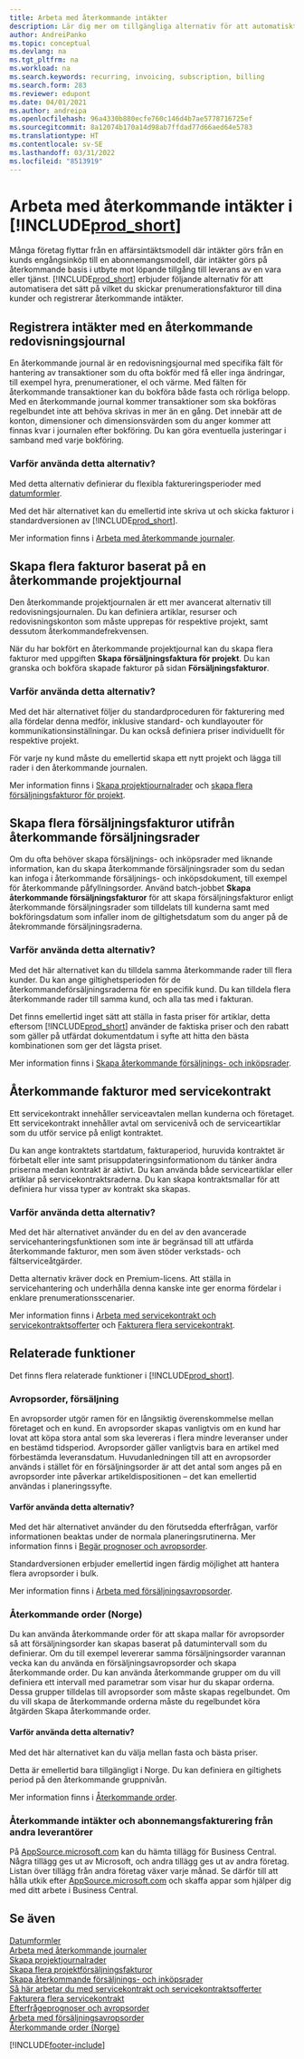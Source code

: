 ```yaml
---
title: Arbeta med återkommande intäkter
description: Lär dig mer om tillgängliga alternativ för att automatiskt skicka prenumerationsfakturor till dina kunder och registrera återkommande intäkter.
author: AndreiPanko
ms.topic: conceptual
ms.devlang: na
ms.tgt_pltfrm: na
ms.workload: na
ms.search.keywords: recurring, invoicing, subscription, billing
ms.search.form: 283
ms.reviewer: edupont
ms.date: 04/01/2021
ms.author: andreipa
ms.openlocfilehash: 96a4330b880ecfe760c146d4b7ae5778716725ef
ms.sourcegitcommit: 8a12074b170a14d98ab7ffdad77d66aed64e5783
ms.translationtype: HT
ms.contentlocale: sv-SE
ms.lasthandoff: 03/31/2022
ms.locfileid: "8513919"
---
```

# <a name="work-with-recurring-revenue-in-prod_short"></a>Arbeta med återkommande intäkter i [!INCLUDE[prod_short](includes/prod_short.md)]

Många företag flyttar från en affärsintäktsmodell där intäkter görs från en kunds engångsinköp till en abonnemangsmodell, där intäkter görs på återkommande basis i utbyte mot löpande tillgång till leverans av en vara eller tjänst.
[!INCLUDE[prod_short](includes/prod_short.md)] erbjuder följande alternativ för att automatisera det sätt på vilket du skickar prenumerationsfakturor till dina kunder och registrerar återkommande intäkter. 

## <a name="register-revenue-with-a-recurring-general-journal"></a>Registrera intäkter med en återkommande redovisningsjournal

En återkommande journal är en redovisningsjournal med specifika fält för hantering av transaktioner som du ofta bokför med få eller inga ändringar, till exempel hyra, prenumerationer, el och värme. Med fälten för återkommande transaktioner kan du bokföra både fasta och rörliga belopp. Med en återkommande journal kommer transaktioner som ska bokföras regelbundet inte att behöva skrivas in mer än en gång. Det innebär att de konton, dimensioner och dimensionsvärden som du anger kommer att finnas kvar i journalen efter bokföring. Du kan göra eventuella justeringar i samband med varje bokföring.

### <a name="why-use-this-option"></a>Varför använda detta alternativ?

Med detta alternativ definierar du flexibla faktureringsperioder med [datumformler](ui-enter-date-ranges.md#use-date-formulas).

Med det här alternativet kan du emellertid inte skriva ut och skicka fakturor i standardversionen av [!INCLUDE[prod_short](includes/prod_short.md)].  

Mer information finns i [Arbeta med återkommande journaler](ui-work-general-journals.md#work-with-recurring-journals).  

## <a name="create-multiple-invoices-based-on-a-recurring-job-journal"></a>Skapa flera fakturor baserat på en återkommande projektjournal

Den återkommande projektjournalen är ett mer avancerat alternativ till redovisningsjournalen. Du kan definiera artiklar, resurser och redovisningskonton som måste upprepas för respektive projekt, samt dessutom återkommandefrekvensen.  

När du har bokfört en återkommande projektjournal kan du skapa flera fakturor med uppgiften **Skapa försäljningsfaktura för projekt**. Du kan granska och bokföra skapade fakturor på sidan **Försäljningsfakturor**.

### <a name="why-use-this-option"></a>Varför använda detta alternativ?

Med det här alternativet följer du standardproceduren för fakturering med alla fördelar denna medför, inklusive standard- och kundlayouter för kommunikationsinställningar. Du kan också definiera priser individuellt för respektive projekt.

För varje ny kund måste du emellertid skapa ett nytt projekt och lägga till rader i den återkommande journalen. 

Mer information finns i [Skapa projektjournalrader](projects-how-record-job-usage.md#to-create-job-journal-lines-manually) och [skapa flera försäljningsfakturor för projekt](projects-how-invoice-jobs.md#to-create-multiple-job-sales-invoices).

## <a name="create-multiple-invoices-based-on-recurring-sales-lines"></a>Skapa flera försäljningsfakturor utifrån återkommande försäljningsrader

Om du ofta behöver skapa försäljnings- och inköpsrader med liknande information, kan du skapa återkommande försäljningsrader som du sedan kan infoga i återkommande försäljnings- och inköpsdokument, till exempel för återkommande påfyllningsorder. Använd batch-jobbet **Skapa återkommande försäljningsfakturor** för att skapa försäljningsfakturor enligt återkommande försäljningsrader som tilldelats till kunderna samt med bokföringsdatum som infaller inom de giltighetsdatum som du anger på de åtekrommande försäljningsraderna.  

### <a name="why-use-this-option"></a>Varför använda detta alternativ?

Med det här alternativet kan du tilldela samma återkommande rader till flera kunder. Du kan ange giltighetsperioden för de återkommandeförsäljningsraderna för en specifik kund. Du kan tilldela flera återkommande rader till samma kund, och alla tas med i fakturan.

Det finns emellertid inget sätt att ställa in fasta priser för artiklar, detta eftersom [!INCLUDE[prod_short](includes/prod_short.md)] använder de faktiska priser och den rabatt som gäller på utfärdat dokumentdatum i syfte att hitta den bästa kombinationen som ger det lägsta priset.  

Mer information finns i [Skapa återkommande försäljnings- och inköpsrader](sales-how-work-standard-lines.md).

## <a name="recurring-invoices-with-service-contract"></a>Återkommande fakturor med servicekontrakt

Ett servicekontrakt innehåller serviceavtalen mellan kunderna och företaget. Ett servicekontrakt innehåller avtal om servicenivå och de serviceartiklar som du utför service på enligt kontraktet.  

Du kan ange kontraktets startdatum, fakturaperiod, huruvida kontraktet är förbetalt eller inte samt prisuppdateringsinformationom du tänker ändra priserna medan kontrakt är aktivt. Du kan använda både serviceartiklar eller artiklar på servicekontraktsraderna.
Du kan skapa kontraktsmallar för att definiera hur vissa typer av kontrakt ska skapas.  

### <a name="why-use-this-option"></a>Varför använda detta alternativ?

Med det här alternativet använder du en del av den avancerade servicehanteringsfunktionen som inte är begränsad till att utfärda återkommande fakturor, men som även stöder verkstads- och fältserviceåtgärder.

Detta alternativ kräver dock en Premium-licens. Att ställa in servicehantering och underhålla denna kanske inte ger enorma fördelar i enklare prenumerationsscenarier.  

Mer information finns i [Arbeta med servicekontrakt och servicekontraktsofferter](service-how-to-create-service-contracts-and-service-contract-quotes.md) och [Fakturera flera servicekontrakt](service-how-create-invoices.md#to-invoice-several-service-contracts).

## <a name="related-features"></a>Relaterade funktioner
Det finns flera relaterade funktioner i [!INCLUDE[prod_short](includes/prod_short.md)].

### <a name="blanket-sales-orders"></a>Avropsorder, försäljning

En avropsorder utgör ramen för en långsiktig överenskommelse mellan företaget och en kund.
En avropsorder skapas vanligtvis om en kund har lovat att köpa stora antal som ska levereras i flera mindre leveranser under en bestämd tidsperiod. Avropsorder gäller vanligtvis bara en artikel med förbestämda leveransdatum. Huvudanledningen till att en avropsorder används i stället för en försäljningsorder är att det antal som anges på en avropsorder inte påverkar artikeldispositionen – det kan emellertid användas i planeringssyfte.

#### <a name="why-use-this-option"></a>Varför använda detta alternativ?

Med det här alternativet använder du den förutsedda efterfrågan, varför informationen beaktas under de normala planeringsrutinerna. Mer information finns i [Begär prognoser och avropsorder](design-details-central-concepts-of-the-planning-system.md#demand-forecasts-and-blanket-orders).  

Standardversionen erbjuder emellertid ingen färdig möjlighet att hantera flera avropsorder i bulk.

Mer information finns i [Arbeta med försäljningsavropsorder](sales-how-to-create-blanket-sales-orders.md).

### <a name="recurring-orders-norway"></a>Återkommande order (Norge)

Du kan använda återkommande order för att skapa mallar för avropsorder så att försäljningsorder kan skapas baserat på datumintervall som du definierar. Om du till exempel levererar samma försäljningsorder varannan vecka kan du använda en försäljningsavropsorder och skapa återkommande order.
Du kan använda återkommande grupper om du vill definiera ett intervall med parametrar som visar hur du skapar orderna. Dessa grupper tilldelas till avropsorder som måste skapas regelbundet. Om du vill skapa de återkommande orderna måste du regelbundet köra åtgärden Skapa återkommande order. 

#### <a name="why-use-this-option"></a>Varför använda detta alternativ?

Med det här alternativet kan du välja mellan fasta och bästa priser.

Detta är emellertid bara tillgängligt i Norge. Du kan definiera en giltighets period på den återkommande gruppnivån.

Mer information finns i [Återkommande order](LocalFunctionality/Norway/recurring-orders.md).

### <a name="recurring-revenue-and-subscription-billing-by-other-providers"></a>Återkommande intäkter och abonnemangsfakturering från andra leverantörer

På [AppSource.microsoft.com](https://appsource.microsoft.com/) kan du hämta tillägg för Business Central. Några tillägg ges ut av Microsoft, och andra tillägg ges ut av andra företag. Listan över tillägg från andra företag växer varje månad. Se därför till att hålla utkik efter [AppSource.microsoft.com](https://go.microsoft.com/fwlink/?linkid=2081646) och skaffa appar som hjälper dig med ditt arbete i Business Central.  

## <a name="see-also"></a>Se även

[Datumformler](ui-enter-date-ranges.md#use-date-formulas)  
[Arbeta med återkommande journaler](ui-work-general-journals.md#work-with-recurring-journals)  
[Skapa projektjournalrader](projects-how-record-job-usage.md#to-create-job-journal-lines-manually)  
[Skapa flera projektförsäljningsfakturor](projects-how-invoice-jobs.md#to-create-multiple-job-sales-invoices)  
[Skapa återkommande försäljnings- och inköpsrader](sales-how-work-standard-lines.md)  
[Så här arbetar du med servicekontrakt och servicekontraktsofferter](service-how-to-create-service-contracts-and-service-contract-quotes.md)  
[Fakturera flera servicekontrakt](service-how-create-invoices.md#to-invoice-several-service-contracts)  
[Efterfrågeprognoser och avropsorder](design-details-central-concepts-of-the-planning-system.md#demand-forecasts-and-blanket-orders)  
[Arbeta med försäljningsavropsorder](sales-how-to-create-blanket-sales-orders.md)  
[Återkommande order (Norge)](LocalFunctionality/Norway/recurring-orders.md)  


[!INCLUDE[footer-include](includes/footer-banner.md)]